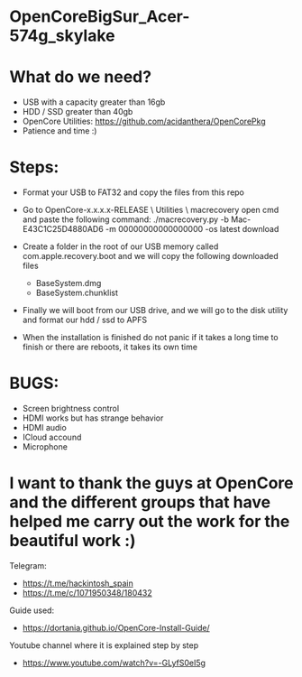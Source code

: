 # OpenCoreBigSur_Acer-574g_skylake

# What do we need?

- USB with a capacity greater than 16gb
- HDD / SSD greater than 40gb
- OpenCore Utilities: https://github.com/acidanthera/OpenCorePkg
- Patience and time :)

# Steps:

- Format your USB to FAT32 and copy the files from this repo

- Go to OpenCore-x.x.x.x-RELEASE \ Utilities \ macrecovery open cmd and paste the following command: 
./macrecovery.py -b Mac-E43C1C25D4880AD6 -m 00000000000000000 -os latest download

- Create a folder in the root of our USB memory called com.apple.recovery.boot and we will copy the following downloaded files
  * BaseSystem.dmg
  * BaseSystem.chunklist

- Finally we will boot from our USB drive, and we will go to the disk utility and format our hdd / ssd to APFS

- When the installation is finished do not panic if it takes a long time to finish or there are reboots, it takes its own time

# BUGS:
- Screen brightness control
- HDMI works but has strange behavior
- HDMI audio
- ICloud accound
- Microphone

# I want to thank the guys at OpenCore and the different groups that have helped me carry out the work for the beautiful work :)

Telegram:
- https://t.me/hackintosh_spain
- https://t.me/c/1071950348/180432

Guide used:
- https://dortania.github.io/OpenCore-Install-Guide/

Youtube channel where it is explained step by step
- https://www.youtube.com/watch?v=-GLyfS0eI5g
